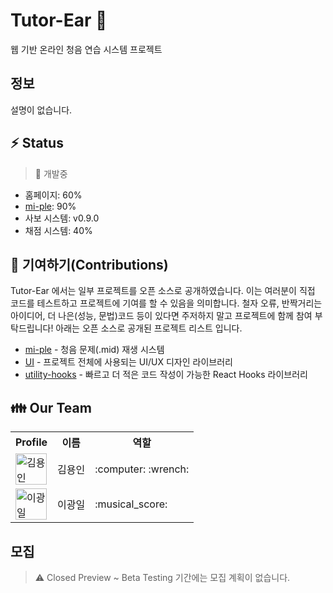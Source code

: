 # Tutor-Ear 👋
웹 기반 온라인 청음 연습 시스템 프로젝트

## 정보
<!-- 여기에 프로젝트 설명을 작성 -->
설명이 없습니다.

## :zap: Status
> :construction: 개발중

- 홈페이지: 60%
- [mi-ple](https://github.com/Tutor-Ear/mi-ple): 90%
- 사보 시스템: v0.9.0
- 채점 시스템: 40%

## :star2: 기여하기(Contributions)
Tutor-Ear 에서는 일부 프로젝트를 오픈 소스로 공개하였습니다. 이는 여러분이 직접 코드를 테스트하고 프로젝트에 기여를 할 수 있음을 의미합니다. 철자 오류, 반짝거리는 아이디어, 더 나은(성능, 문법)코드 등이 있다면 주저하지 말고 프로젝트에 함께 참여 부탁드립니다! 아래는 오픈 소스로 공개된 프로젝트 리스트 입니다.

- [mi-ple](https://github.com/Tutor-Ear/mi-ple) - 청음 문제(.mid) 재생 시스템
- [UI](https://github.com/Tutor-Ear/UI) - 프로젝트 전체에 사용되는 UI/UX 디자인 라이브러리
- [utility-hooks](https://github.com/Tutor-Ear/utility-hooks) - 빠르고 더 적은 코드 작성이 가능한 React Hooks 라이브러리

## :family: Our Team
<table>
  <tr>
    <th>Profile</th>
    <th>이름</th>
    <th>역할</th>
  </tr>
  <tr>
    <td>
      <img src="https://scontent-ssn1-1.cdninstagram.com/v/t51.2885-19/291767880_550640363208580_9000538059129745225_n.jpg?stp=dst-jpg_s150x150&_nc_ht=scontent-ssn1-1.cdninstagram.com&_nc_cat=104&_nc_ohc=JjOW67waxgcAX9NVU4Q&edm=ALbqBD0BAAAA&ccb=7-5&oh=00_AT-X1mTQqcFoZ3jmo9jCb1i6kKll6pIiaLcnrDN8Bil9mg&oe=62D372AF&_nc_sid=9a90d6" alt="김용인" width="50" height="50"/>
    </td>
    <td>
    김용인
    </td>
    <td>
     :computer: :wrench:
    </td>
  </tr>
  <tr>
    <td>
      <img src="https://scontent-ssn1-1.cdninstagram.com/v/t51.2885-19/158648504_204614984779958_7321535570936914174_n.jpg?stp=dst-jpg_s150x150&_nc_ht=scontent-ssn1-1.cdninstagram.com&_nc_cat=102&_nc_ohc=HlFy0re4nm4AX_vy7I6&edm=ALbqBD0BAAAA&ccb=7-5&oh=00_AT9KvYZ8Y521e8O5U1CwBK2sB4MMn2xwpATJqyArzhIDbA&oe=62D3398E&_nc_sid=9a90d6" alt="이광일" width="50" height="50"/>
    </td>
    <td>
    이광일
    </td>
    <td>
    :musical_score:
    </td>
  </tr>
</table>

## 모집
> :warning: Closed Preview ~ Beta Testing 기간에는 모집 계획이 없습니다.

<!--

**Here are some ideas to get you started:**

🙋‍♀️ A short introduction - what is your organization all about?
🌈 Contribution guidelines - how can the community get involved?
👩‍💻 Useful resources - where can the community find your docs? Is there anything else the community should know?
🍿 Fun facts - what does your team eat for breakfast?
🧙 Remember, you can do mighty things with the power of [Markdown](https://docs.github.com/github/writing-on-github/getting-started-with-writing-and-formatting-on-github/basic-writing-and-formatting-syntax)
-->
